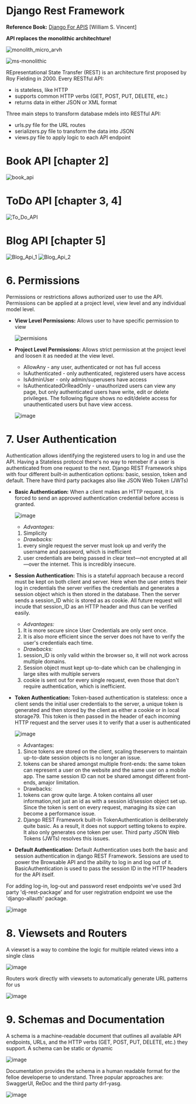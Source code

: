 # **Django Rest Framework** 
**Reference Book:** [Django For APIS](https://djangoforapis.com/) [William S. Vincent] 





**API replaces the monolithic architechture!**

![monolith_micro_arvh](https://user-images.githubusercontent.com/41924102/172501077-704785b8-f17b-4fc2-a04b-b5d728715a8d.png)

![ms-monolithic](https://user-images.githubusercontent.com/41924102/172501083-3dd29e11-1ad4-4f2e-90f5-bb6d8b5b308e.png)

REpresentational State Transfer (REST) is an architecture first proposed by Roy Fielding in 2000. Every RESTful API:
* is stateless, like HTTP
* supports common HTTP verbs (GET, POST, PUT, DELETE, etc.)
* returns data in either JSON or XML format

Three main steps to transform database mdels into RESTful API:
* urls.py file for the URL routes
* serializers.py file to transform the data into JSON
* views.py file to apply logic to each API endpoint

# Book API [chapter 2]
![book_api](https://user-images.githubusercontent.com/41924102/172057808-775f7190-d5f6-423a-8d6f-c34a3eab7caa.jpg)

# ToDo API [chapter 3, 4]
![To_Do_API](https://user-images.githubusercontent.com/41924102/172057805-deecfbfa-ea2e-4d7d-9520-cfd7dcaf4b6d.jpg)

# Blog API [chapter 5]
![Blog_Api_1](https://user-images.githubusercontent.com/41924102/172057810-aacb3a6d-fc10-4478-9ffe-cd89cf599d2f.jpg)
![Blog_Api_2](https://user-images.githubusercontent.com/41924102/172057809-c687b697-75ed-402e-a423-84dc0d063acd.jpg)

# 6. Permissions

Permissions or restrictions allows authorized user to use the API. Permissions can be applied at a project level, view level and any individual model level.

* **View Level Permissions:** Allows user to have specific permission to view
  
  ![permisions](https://user-images.githubusercontent.com/41924102/172502538-ae97344e-8e07-4e6c-a9e5-aa2d25669b5a.jpg)

* **Project Level Permissions:** Allows strict permission at the project level and loosen it as needed at the view level.
    
    * AllowAny - any user, authenticated or not has full access
    * IsAuthenticated - only authenticated, registered users have access
    * IsAdminUser - only admin/superusers have access
    * IsAuthenticatedOrReadOnly - unauthorized users can view any page, but only authenticated users have write, edit or delete privileges. The following figure shows no edit/delete access for unauthenticated users but have view access.
  
  ![image](https://user-images.githubusercontent.com/41924102/172503650-5f4574b1-3dbc-4aa4-be28-8952b140f7ed.png)
 
 # 7. User Authentication
 Authentication allows identifying the registered users to log in and use the API. Having a Stateless protocol there's no way to remeber if a user is authenticated from one request to the next. Django REST Framework ships with four different built-in authentication options: basic, session, token and default. There have third party packages also like JSON Web Token (JWTs)
 
 * **Basic Authentication:** When a client makes an HTTP request, it is forced to send an approved authentication credential before access is granted.
  
   ![image](https://user-images.githubusercontent.com/41924102/172504359-1465d478-fc8e-4872-8601-e6fea4a94413.png)
    
    * _Advantages:_ 
     1. Simplicity
    * _Drawbacks:_
     1. every single request the server must look up and verify the username and password, which is inefficient 
     2.  user credentials are being passed in clear text—not encrypted at all—over the internet. This is incredibly insecure.
  
  * **Session Authentication:** This is a stateful approach because a record must be kept on both client and server. Here when the user enters their log in credentials the server verifies the credentials and generates a session object which is then stored in the database. Then the server sends a session_ID whic is stored as as cookie. All future request will incude that session_ID as an HTTP header and thus can be verified easily.
    * _Advantages:_
     1. It is more secure since User Credentials are only sent once.
     2. It is also more efficient since the server does not have to verify the user's credentials each time.
    * _Drawbacks:_
     1. session_ID is only valid within the browser so, it will not work across multiple domains.
     2. Session object must kept up-to-date which can be challenging in large sites with multiple servers 
     3. cookie is sent out for every single request, even those that don't require authentication, which is inefficient.
    
  * **Token Authentication:** Token-based authentication is stateless: once a client sends the initial user credentials to the server, a unique token is generated and then stored by the client as either a cookie or in local storage79. This token is then passed in the header of each incoming HTTP request and the server uses it to verify that a user is authenticated
   
    ![image](https://user-images.githubusercontent.com/41924102/172505468-17e0b96b-7663-46a9-9f70-66c7b93a72cf.png)
   
    * Advantages:  
     1.  Since tokens are stored on the client, scaling theservers to maintain up-to-date session objects is no longer an issue.
     2. tokens can be shared amongst multiple front-ends: the same token can represent a user on the website and the same user on a mobile app. The same session ID can not be shared amongst different front-ends, amajor limitation.
   
    * Drawbacks:
     1. tokens can grow quite large. A token contains all user information,not just an id as with a session id/session object set up. Since the token is sent on every request, managing its size can become a performance issue.
     2. Django REST Framework built-in TokenAuthentication is deliberately quite basic. As a result, it does not support setting tokens to expire. It also only generates one token per user. Third party JSON Web Tokens (JWTs) resolves this issues.
     
 * **Default Authentication:** Default Authentication uses both the basic and session authentication in django REST Framework.  Sessions are used to power the Browsable API and the ability to log in and log out of it. BasicAuthentication is used to pass the session ID in the HTTP headers for the API itself.



For adding log-in, log-out and password reset endpoints we've used 3rd party 'dj-rest-package' and for user registration endpoint we use the 'django-allauth' package. 

  ![image](https://user-images.githubusercontent.com/41924102/172506357-38ac7d8d-52a8-4397-aaf3-dc5640d2b3a4.png)

# 8. Viewsets and Routers

A viewset is a way to combine the logic for multiple related views into a single class

  ![image](https://user-images.githubusercontent.com/41924102/172506600-280b59c2-03c9-469f-a8c7-3f92e9bef487.png)

Routers work directly with viewsets to automatically generate URL patterns for us

  ![image](https://user-images.githubusercontent.com/41924102/172506715-7936c716-a99a-4639-8efd-236e69585cfd.png)

# 9. Schemas and Documentation

A schema is a machine-readable document that outlines all available API endpoints, URLs, and the HTTP verbs (GET, POST, PUT, DELETE, etc.) they support. A schema can be static or dynamic

  ![image](https://user-images.githubusercontent.com/41924102/172507107-962f6932-46cd-437a-964b-ee95d404f5c0.png)


Documentation provides the schema in a human readable format for the felloe developerse to understand. Three popular approaches are: SwaggerUI, ReDoc and the third party drf-yasg. 

  ![image](https://user-images.githubusercontent.com/41924102/172507148-801376a7-daa2-4e52-8c46-1cd643301142.png)


 
